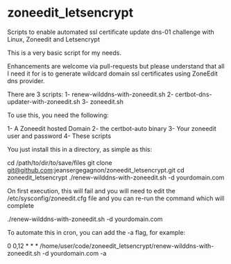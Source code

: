 # zoneedit_letsencrypt
Scripts to enable automated ssl certificate update dns-01 challenge with Linux, Zoneedit and Letsencrypt

This is a very basic script for my needs.

Enhancements are welcome via pull-requests but please understand that all I need it for
is to generate wildcard domain ssl certificates using ZoneEdit dns provider.

There are 3 scripts:
1- renew-wilddns-with-zoneedit.sh
2- certbot-dns-updater-with-zoneedit.sh
3- zoneedit.sh

To use this, you need the following:

1- A Zoneedit hosted Domain
2- the certbot-auto binary
3- Your zoneedit user and password
4- These scripts

You just install this in a directory, as simple as this:

cd /path/to/dir/to/save/files
git clone git@github.com:jeansergegagnon/zoneedit_letsencrypt.git
cd zoneedit_letsencrypt
./renew-wilddns-with-zoneedit.sh -d yourdomain.com

On first execution, this will fail and you will need to edit the /etc/sysconfig/zoneedit.cfg file
and you can re-run the command which will complete

./renew-wilddns-with-zoneedit.sh -d yourdomain.com

To automate this in cron, you can add the -a flag, for example:

0 0,12 * * * /home/user/code/zoneedit_letsencrypt/renew-wilddns-with-zoneedit.sh -d yourdomain.com -a


